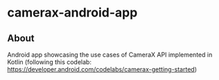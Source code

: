 # camerax-android-app

## About
Android app showcasing the use cases of CameraX API implemented in Kotlin 
(following this codelab: https://developer.android.com/codelabs/camerax-getting-started)